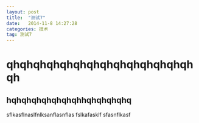 ```yaml
---
layout: post
title:  "测试7"
date:   2014-11-8 14:27:28
categories: 技术
tag: 测试7
---
```

qhqhqhqhqhqhqhqhqhqhqhqhqhqhqh
==================
hqhqhqhqhqhqhqhhqhqhqhqhq
------------------
sflkasflnaslfnlksanflasnflas
fslkafasklf
sfasnflkasf